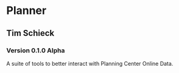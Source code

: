 # Planner
## Tim Schieck
### Version 0.1.0 Alpha
A suite of tools to better interact with Planning Center Online Data.